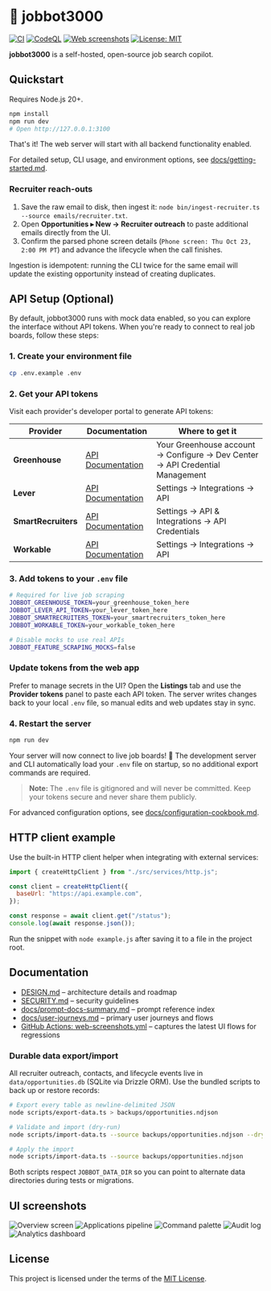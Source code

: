 # 🎯 jobbot3000

[![CI](https://img.shields.io/github/actions/workflow/status/futuroptimist/jobbot3000/.github/workflows/ci.yml?label=ci)](https://github.com/futuroptimist/jobbot3000/actions/workflows/ci.yml)
[![CodeQL](https://img.shields.io/github/actions/workflow/status/futuroptimist/jobbot3000/.github/workflows/codeql.yml?label=codeql)](https://github.com/futuroptimist/jobbot3000/actions/workflows/codeql.yml)
[![Web screenshots](https://img.shields.io/github/actions/workflow/status/futuroptimist/jobbot3000/.github/workflows/web-screenshots.yml?label=web%20screenshots)](https://github.com/futuroptimist/jobbot3000/actions/workflows/web-screenshots.yml)
[![License: MIT](https://img.shields.io/badge/license-MIT-blue.svg)](#license)

**jobbot3000** is a self-hosted, open-source job search copilot.

## Quickstart

Requires Node.js 20+.

```bash
npm install
npm run dev
# Open http://127.0.0.1:3100
```

That's it! The web server will start with all backend functionality enabled.

For detailed setup, CLI usage, and environment options, see [docs/getting-started.md](docs/getting-started.md).

### Recruiter reach-outs

1. Save the raw email to disk, then ingest it: `node bin/ingest-recruiter.ts --source emails/recruiter.txt`.
2. Open **Opportunities ▸ New → Recruiter outreach** to paste additional emails directly from the UI.
3. Confirm the parsed phone screen details (`Phone screen: Thu Oct 23, 2:00 PM PT`) and advance the
   lifecycle when the call finishes.

Ingestion is idempotent: running the CLI twice for the same email will update the existing
opportunity instead of creating duplicates.

## API Setup (Optional)

By default, jobbot3000 runs with mock data enabled, so you can explore the interface without API tokens. When you're ready to connect to real job boards, follow these steps:

### 1. Create your environment file

```bash
cp .env.example .env
```

### 2. Get your API tokens

Visit each provider's developer portal to generate API tokens:

| Provider            | Documentation                                                                      | Where to get it                                                              |
| ------------------- | ---------------------------------------------------------------------------------- | ---------------------------------------------------------------------------- |
| **Greenhouse**      | [API Documentation](https://developers.greenhouse.io/harvest.html#authentication)  | Your Greenhouse account → Configure → Dev Center → API Credential Management |
| **Lever**           | [API Documentation](https://hire.lever.co/developer/documentation#authentication)  | Settings → Integrations → API                                                |
| **SmartRecruiters** | [API Documentation](https://developers.smartrecruiters.com/docs/getting-started)   | Settings → API & Integrations → API Credentials                              |
| **Workable**        | [API Documentation](https://workable.readme.io/reference/generate-an-access-token) | Settings → Integrations → API                                                |

### 3. Add tokens to your `.env` file

```bash
# Required for live job scraping
JOBBOT_GREENHOUSE_TOKEN=your_greenhouse_token_here
JOBBOT_LEVER_API_TOKEN=your_lever_token_here
JOBBOT_SMARTRECRUITERS_TOKEN=your_smartrecruiters_token_here
JOBBOT_WORKABLE_TOKEN=your_workable_token_here

# Disable mocks to use real APIs
JOBBOT_FEATURE_SCRAPING_MOCKS=false
```

### Update tokens from the web app

Prefer to manage secrets in the UI? Open the **Listings** tab and use the **Provider tokens** panel
to paste each API token. The server writes changes back to your local `.env` file, so manual edits and
web updates stay in sync.

### 4. Restart the server

```bash
npm run dev
```

Your server will now connect to live job boards! 🚀 The development server and CLI automatically
load your `.env` file on startup, so no additional export commands are required.

> **Note:** The `.env` file is gitignored and will never be committed. Keep your tokens secure and never share them publicly.

For advanced configuration options, see [docs/configuration-cookbook.md](docs/configuration-cookbook.md).

## HTTP client example

Use the built-in HTTP client helper when integrating with external services:

```js
import { createHttpClient } from "./src/services/http.js";

const client = createHttpClient({
  baseUrl: "https://api.example.com",
});

const response = await client.get("/status");
console.log(await response.json());
```

Run the snippet with `node example.js` after saving it to a file in the project root.

## Documentation

- [DESIGN.md](DESIGN.md) – architecture details and roadmap
- [SECURITY.md](SECURITY.md) – security guidelines
- [docs/prompt-docs-summary.md](docs/prompt-docs-summary.md) – prompt reference index
- [docs/user-journeys.md](docs/user-journeys.md) – primary user journeys and flows
- [GitHub Actions: web-screenshots.yml](https://github.com/futuroptimist/jobbot3000/actions/workflows/web-screenshots.yml) – captures the latest UI flows for regressions

### Durable data export/import

All recruiter outreach, contacts, and lifecycle events live in `data/opportunities.db` (SQLite via
Drizzle ORM). Use the bundled scripts to back up or restore records:

```bash
# Export every table as newline-delimited JSON
node scripts/export-data.ts > backups/opportunities.ndjson

# Validate and import (dry-run)
node scripts/import-data.ts --source backups/opportunities.ndjson --dry-run

# Apply the import
node scripts/import-data.ts --source backups/opportunities.ndjson
```

Both scripts respect `JOBBOT_DATA_DIR` so you can point to alternate data directories during tests or
migrations.

## UI screenshots

![Overview screen](docs/screenshots/overview.png "Overview screen")
![Applications pipeline](docs/screenshots/applications.png "Applications pipeline")
![Command palette](docs/screenshots/commands.png "Command palette")
![Audit log](docs/screenshots/audits.png "Audit log")
![Analytics dashboard](docs/screenshots/analytics.png "Analytics dashboard")

## License

This project is licensed under the terms of the [MIT License](LICENSE).
